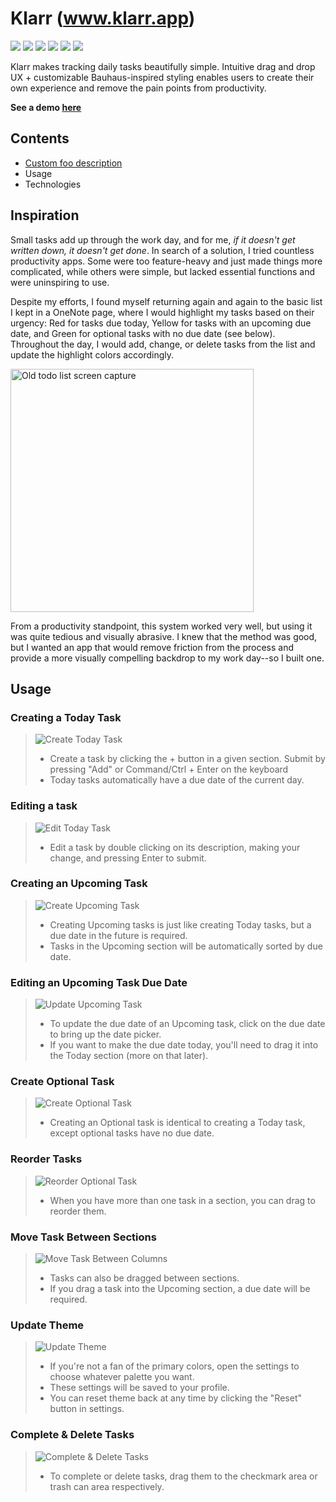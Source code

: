 # Klarr (www.klarr.app)
<img src="https://img.shields.io/badge/React-20232A?style=for-the-badge&logo=react&logoColor=61DAFB"/> <img src="https://img.shields.io/badge/TypeScript-007ACC?style=for-the-badge&logo=typescript&logoColor=white"/> <img src="https://img.shields.io/badge/Express%20js-000000?style=for-the-badge&logo=express&logoColor=white"/> <img src="https://img.shields.io/badge/MongoDB-4EA94B?style=for-the-badge&logo=mongodb&logoColor=white"/> <img src="https://img.shields.io/badge/firebase-ffca28?style=for-the-badge&logo=firebase&logoColor=black"/> <img src="https://img.shields.io/badge/Tailwind_CSS-38B2AC?style=for-the-badge&logo=tailwind-css&logoColor=white"/>

Klarr makes tracking daily tasks beautifully simple. Intuitive drag and drop UX + customizable Bauhaus-inspired styling enables users to create their own experience and remove the pain points from productivity.



**See a demo <a href="https://youtu.be/XO2wxNqiY30" target="_blank">here</a>**
## Contents
* [Custom foo description](#usage)
* Usage
* Technologies
## Inspiration

Small tasks add up through the work day, and for me, _if it doesn't get written down, it doesn't get done_. In search of a solution, I tried countless productivity apps. Some were too feature-heavy and just made things more complicated, while others were simple, but lacked essential functions and were uninspiring to use. 

Despite my efforts, I found myself returning again and again to the basic list I kept in a OneNote page, where I would highlight my tasks based on their urgency: Red for tasks due today, Yellow for tasks with an upcoming due date, and Green for optional tasks with no due date (see below). Throughout the day, I would add, change, or delete tasks from the list and update the highlight colors accordingly.

<img width="389" alt="Old todo list screen capture" src="https://github.com/user-attachments/assets/ced852b8-0067-432d-ab17-59a34b314115" />


From a productivity standpoint, this system worked very well, but using it was quite tedious and visually abrasive. I knew that the method was good, but I wanted an app that would remove friction from the process and provide a more visually compelling backdrop to my work day--so I built one.


## Usage

### Creating a **Today** Task

>![Create Today Task](https://media3.giphy.com/media/v1.Y2lkPTc5MGI3NjExbGtncWluMXR0Z3ZjYWE5ZHExaGZwbDM4OGVwbWE5NGxzZHBsNm1iNSZlcD12MV9pbnRlcm5hbF9naWZfYnlfaWQmY3Q9Zw/6POg5FK0jZqxtUijPU/giphy.gif)
>
> * Create a task by clicking the + button in a given section. Submit by pressing "Add" or Command/Ctrl + Enter on the keyboard
> * Today tasks automatically have a due date of the current day.


### Editing a task

>![Edit Today Task](https://media0.giphy.com/media/v1.Y2lkPTc5MGI3NjExemZqdDR6NjNtOG9kcmU2MHgyazVmcDkxMGI4YWN1ejU0emhmMDE1cyZlcD12MV9pbnRlcm5hbF9naWZfYnlfaWQmY3Q9Zw/cT5XCsg2EpFxuSngeo/giphy.gif)
>
> * Edit a task by double clicking on its description, making your change, and pressing Enter to submit.



### Creating an Upcoming Task

>![Create Upcoming Task](https://media3.giphy.com/media/v1.Y2lkPTc5MGI3NjExenoxb2ZoMnQ2Z293Z2wybWVzZWFlMnY2ZG85NmgydTU1N21oeDJycyZlcD12MV9pbnRlcm5hbF9naWZfYnlfaWQmY3Q9Zw/w2KKE5bgrrCsl6z1i0/giphy.gif)
>
> * Creating Upcoming tasks is just like creating Today tasks, but a due date in the future is required.
> * Tasks in the Upcoming section will be automatically sorted by due date.



### Editing an Upcoming Task Due Date

>![Update Upcoming Task](https://media4.giphy.com/media/v1.Y2lkPTc5MGI3NjExc3JmZmNvcHdzMmg1Mzk4a2k2YmlmMXR1MGg1bnRuYzhibXJlbjF0dSZlcD12MV9pbnRlcm5hbF9naWZfYnlfaWQmY3Q9Zw/PqRdUKj0RBbZaZxwDE/giphy.gif)
>
> * To update the due date of an Upcoming task, click on the due date to bring up the date picker.
> * If you want to make the due date today, you'll need to drag it into the Today section (more on that later).



### Create Optional Task
> ![Create Optional Task](https://media4.giphy.com/media/v1.Y2lkPTc5MGI3NjExMHVlcTdqcGEzOXBhajRmdmRjMmpxczNsbmpobDh2bGNndXgyZW56NCZlcD12MV9pbnRlcm5hbF9naWZfYnlfaWQmY3Q9Zw/Pxa7nadyGnXrdg8QPJ/giphy.gif)
>
> * Creating an Optional task is identical to creating a Today task, except optional tasks have no due date.



### Reorder Tasks

>![Reorder Optional Task](https://media1.giphy.com/media/v1.Y2lkPTc5MGI3NjExYWc0ZWVtNThuMHprZWI5cXZ1cTdvYjB6dGkxN2h4bXZyNHlpbXQwaCZlcD12MV9pbnRlcm5hbF9naWZfYnlfaWQmY3Q9Zw/BKStTQYVTL9KB5K5LC/giphy.gif)
>
> * When you have more than one task in a section, you can drag to reorder them.



### Move Task Between Sections

>![Move Task Between Columns](https://media1.giphy.com/media/v1.Y2lkPTc5MGI3NjExNWFnZXcwcmVna3lxZGFleGJoYmpyYXl5Z2tuc2xoNGY0bm03M2R0aSZlcD12MV9pbnRlcm5hbF9naWZfYnlfaWQmY3Q9Zw/OoEaOPy7uzPoLxEGao/giphy.gif)
>
> * Tasks can also be dragged between sections.
> * If you drag a task into the Upcoming section, a due date will be required.



### Update Theme

>![Update Theme](https://media0.giphy.com/media/v1.Y2lkPTc5MGI3NjExNmw5ZzE3MG43bjY1ZWoxcWRoYml2a3BkZHpzc3JyanA3ZmpmeHl1bSZlcD12MV9pbnRlcm5hbF9naWZfYnlfaWQmY3Q9Zw/pluxx2n0jioLXgyPsp/giphy.gif)
>
> * If you're not a fan of the primary colors, open the settings to choose whatever palette you want.
> * These settings will be saved to your profile.
> * You can reset theme back at any time by clicking the "Reset" button in settings.



### Complete & Delete Tasks

>![Complete & Delete Tasks](https://media0.giphy.com/media/v1.Y2lkPTc5MGI3NjExOXM0MmhrbmNhbXlyajlseDY4bmxmeTl6emlqdXJvaDFsaHR0cWZnaCZlcD12MV9pbnRlcm5hbF9naWZfYnlfaWQmY3Q9Zw/8LzUSGW7hvgFBGkCFz/giphy.gif)
>
> * To complete or delete tasks, drag them to the checkmark area or trash can area respectively.
